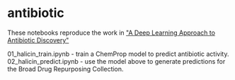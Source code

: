 # antibiotic
These notebooks reproduce the work in ["A Deep Learning Approach to Antibiotic Discovery"](https://www.sciencedirect.com/science/article/pii/S0092867420301021)

01_halicin_train.ipynb - train a ChemProp model to predict antibiotic activity.  
02_halicin_predict.ipynb - use the model above to generate predictions for the Broad Drug Repurposing Collection.   

